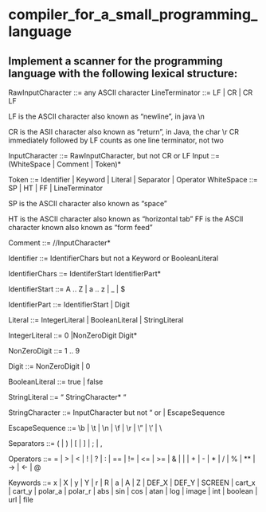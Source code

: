 # compiler_for_a_small_programming_language

## Implement a scanner for the programming language with the following lexical structure:

RawInputCharacter ::=  any ASCII character LineTerminator   ::=  LF  |  CR  |  CR LF

LF   is   the   ASCII   character   also   known   as   “newline”,   in   java   \n

CR   is   the   ASII   character   also   known   as   “return”,   in   Java,   the   char   \r CR   immediately   followed   by   LF   counts   as   one   line   terminator,   not   two

InputCharacter ::=  RawInputCharacter,   but   not   CR   or   LF Input   ::=   (WhiteSpace   |   Comment   |   Token)*

Token ::=   Identifier | Keyword | Literal | Separator | Operator WhiteSpace   ::=   SP   |  HT  |  FF  | LineTerminator

SP   is   the   ASCII   character   also   known   as   “space”

HT   is   the   ASCII   character   also   known   as   “horizontal   tab” FF   is   the   ASCII   character   known   also   known   as   “form   feed”

Comment  ::=  //InputCharacter*

Identifier  ::=  IdentifierChars   but   not   a   Keyword   or   BooleanLiteral 

IdentifierChars   ::=   IdentiferStart   IdentifierPart*

IdentifierStart  ::=    A .. Z    |    a .. z    |    _    |  $  

IdentifierPart   ::=   IdentifierStart   |      Digit

Literal  ::=  IntegerLiteral   |   BooleanLiteral   |  StringLiteral 

IntegerLiteral ::=  0 |NonZeroDigit  Digit*

NonZeroDigit  ::=    1    ..    9

Digit ::=   NonZeroDigit   |    0

BooleanLiteral  ::=    true | false

StringLiteral   ::=    “ StringCharacter* “

StringCharacter ::=  InputCharacter  but  not  “  or  \|  EscapeSequence 

EscapeSequence   ::=  \b | \t | \n | \f | \r | \” | \’ | \\ 

Separators  ::=    (  |  )  |  [ | ]  |  ;  |  ,


Operators  ::= =  | > | < | ! | ? | : |  ==  |  !=  |  <=  |  >=  |  &  |  |  | + |  - |  *  |  / |  % |  **  | -> | <- | @

Keywords ::=  x | X | y | Y | r | R | a | A | Z | DEF_X | DEF_Y | SCREEN | cart_x |  cart_y  | polar_a | polar_r | abs | sin |  cos | atan | log | image | int | boolean | url | file
